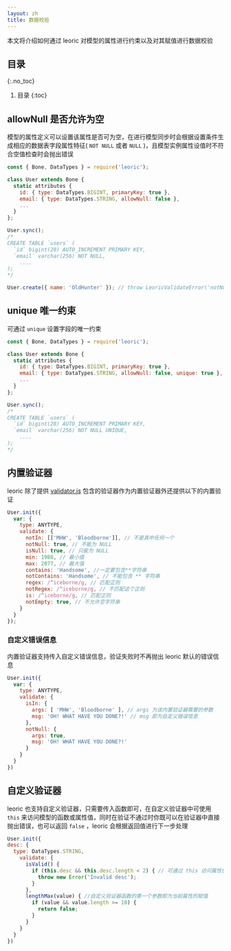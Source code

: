 ```yaml
---
layout: zh
title: 数据校验
---
```


本文将介绍如何通过 leoric 对模型的属性进行约束以及对其赋值进行数据校验

## 目录
{:.no_toc}

1. 目录
{:toc}

## allowNull 是否允许为空
模型的属性定义可以设置该属性是否可为空，在进行模型同步时会根据设置条件生成相应的数据表字段属性特征( `NOT NULL` 或者 `NULL` )，且模型实例属性设值时不符合空值检查时会抛出错误
```javascript
const { Bone, DataTypes } = require('leoric');

class User extends Bone {
  static attributes {
    id: { type: DataTypes.BIGINT, primaryKey: true },
    email: { type: DataTypes.STRING, allowNull: false },
    ...
  }
};

User.sync();
/*
CREATE TABLE `users` (
  `id` bigint(20) AUTO_INCREMENT PRIMARY KEY,
  `email` varchar(256) NOT NULL,
	....
);
*/

User.create({ name: 'OldHunter' }); // throw LeoricValidateError('notNull'); email should not be null
```

## unique 唯一约束
可通过 `unique` 设置字段的唯一约束
```javascript
const { Bone, DataTypes } = require('leoric');

class User extends Bone {
  static attributes {
    id: { type: DataTypes.BIGINT, primaryKey: true },
    email: { type: DataTypes.STRING, allowNull: false, unique: true },
    ...
  }
};

User.sync();
/*
CREATE TABLE `users` (
  `id` bigint(20) AUTO_INCREMENT PRIMARY KEY,
  `email` varchar(256) NOT NULL UNIQUE,
	....
);
*/
```
## 内置验证器
leoric 除了提供 [validator.js](https://github.com/validatorjs/validator.js) 包含的验证器作为内置验证器外还提供以下的内置验证
```javascript
User.init({
  var: {
    type: ANYTYPE,
    validate: {
      notIn: [['MHW', 'Bloodborne']], // 不是其中任何一个
      notNull: true, // 不能为 NULL
      isNull: true, // 只能为 NULL
      min: 1988, // 最小值
      max: 2077, // 最大值
      contains: 'Handsome', //一定要包含**字符串
      notContains: 'Handsome', // 不能包含 ** 字符串
      regex: /^iceborne/g, // 匹配正则
      notRegex: /^iceborne/g, // 不匹配这个正则
      is: /^iceborne/g, // 匹配正则
      notEmpty: true, // 不允许空字符串
    }
  }
});
```
### 自定义错误信息
内置验证器支持传入自定义错误信息，验证失败时不再抛出 leoric 默认的错误信息
```javascript
User.init({
  var: {
    type: ANYTYPE,
    validate: {
      isIn: {
        args: [ 'MHW', 'Bloodborne' ], // args 为该内置验证器需要的参数
        msg: 'OH! WHAT HAVE YOU DONE?!' // msg 即为自定义错误信息
      },
      notNull: {
        args: true,
        msg: 'OH! WHAT HAVE YOU DONE?!'
      }
    }
  }
})
```
## 自定义验证器
leoric 也支持自定义验证器，只需要传入函数即可，在自定义验证器中可使用 `this` 来访问模型的函数或属性值，同时在验证不通过时你既可以在验证器中直接抛出错误，也可以返回 `false` ，leoric 会根据返回值进行下一步处理
```javascript
User.init({
desc: {
  type: DataTypes.STRING,
    validate: {
      isValid() {
        if (this.desc && this.desc.length < 2) { // 可通过 this 访问属性值
          throw new Error('Invalid desc');
        }
      },
      lengthMax(value) { //自定义验证器函数的第一个参数即为当前属性的赋值
        if (value && value.length >= 10) {
          return false;
        }
      }
    }
  }
})
```
